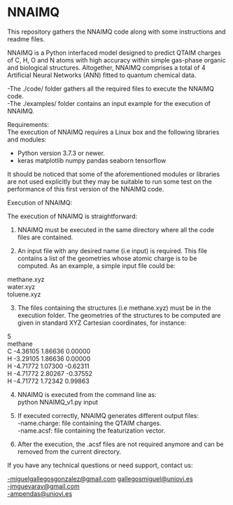 # NNAIMQ
This repository gathers the NNAIMQ code along with some instructions and readme files.

NNAIMQ is a Python interfaced model designed to predict QTAIM charges of C, H, O and N atoms with high accuracy within simple gas-phase organic and biological structures. Altogether, NNAIMQ comprises a total of 4 Artificial Neural Networks (ANN) fitted to quantum chemical data.  

-The ./code/ folder gathers all the required files to execute the NNAIMQ code.   
-The ./examples/ folder contains an input example for the execution of NNAIMQ.  

Requirements:  
The execution of NNAIMQ requires a Linux box and the following libraries and modules:

- Python version 3.7.3 or newer.  
- keras matplotlib numpy pandas seaborn tensorflow  

It should be noticed that some of the aforementioned modules or libraries are not used explicitly but they may be suitable to run some test on the performance of this first version of the NNAIMQ code.

Execution of NNAIMQ:

The execution of NNAIMQ is straightforward:

1) NNAIMQ must be executed in the same directory where all the code files are contained.

2) An input file with any desired name (i.e input) is required. This file contains a list of the geometries whose atomic charge is to be computed. As an example, a simple input file could be:

methane.xyz  
water.xyz  
toluene.xyz  

3) The files containing the structures (i.e methane.xyz) must be in the execution folder. The geometries of the structures to be computed are given in standard XYZ Cartesian coordinates, for instance:

5  
methane  
C -4.36105 1.86636  0.00000  
H -3.29105 1.86636  0.00000  
H -4.71772 1.07300 -0.62311  
H -4.71772 2.80267 -0.37552  
H -4.71772 1.72342  0.99863  

4) NNAIMQ is executed from the command line as:  
   python NNAIMQ_v1.py input

5) If executed correctly, NNAIMQ generates different output files:  
-name.charge: file containing the QTAIM charges.  
-name.acsf: file containing the featurization vector.  

6) After the execution, the .acsf files are not required anymore and can be removed from the current directory.

If you have any technical questions or need support, contact us:  

-miguelgallegosgonzalez@gmail.com gallegosmiguel@uniovi.es  
-jmguevarav@gmail.com  
-ampendas@uniovi.es  
